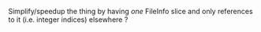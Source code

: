 Simplify/speedup the thing by having _one_ FileInfo slice and only references to it (i.e. integer indices) elsewhere ?

